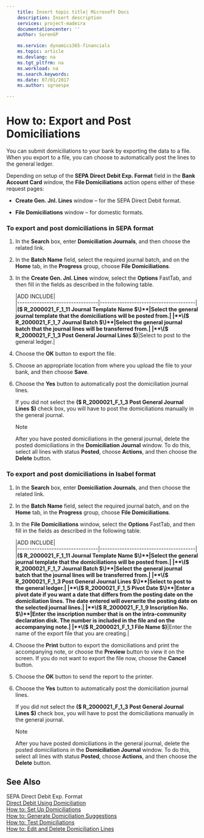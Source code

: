 ```yaml
---
    title: Insert topic title| Microsoft Docs
    description: Insert description
    services: project-madeira
    documentationcenter: ''
    author: SorenGP

    ms.service: dynamics365-financials
    ms.topic: article
    ms.devlang: na
    ms.tgt_pltfrm: na
    ms.workload: na
    ms.search.keywords:
    ms.date: 07/01/2017
    ms.author: sgroespe

---
```

# How to: Export and Post Domiciliations
You can submit domiciliations to your bank by exporting the data to a file. When you export to a file, you can choose to automatically post the lines to the general ledger.  
  
 Depending on setup of the **SEPA Direct Debit Exp. Format** field in the **Bank Account Card** window, the **File Domiciliations** action opens either of these request pages:  
  
-   **Create Gen. Jnl. Lines** window – for the SEPA Direct Debit format.  
  
-   **File Domiciliations** window – for domestic formats.  
  
### To export and post domiciliations in SEPA format  
  
1.  In the **Search** box, enter **Domiciliation Journals**, and then choose the related link.  
  
2.  In the **Batch Name** field, select the required journal batch, and on the **Home** tab, in the **Progress** group, choose **File Domiciliations**.  
  
3.  In the **Create Gen. Jnl. Lines** window, select the **Options** FastTab, and then fill in the fields as described in the following table.  
  
    |ADD INCLUDE<!--[!INCLUDE[bp_tablefield](../../includes/bp_tabledescription_md.md)]-->|  
    |---------------------------------|---------------------------------------|  
    |**\($ R\_2000021\_F\_1\_11 Journal Template Name $\)**|Select the general journal template that the domiciliations will be posted from.|  
    |**\($ R\_2000021\_F\_1\_7 Journal Batch $\)**|Select the general journal batch that the journal lines will be transferred from.|  
    |**\($ R\_2000021\_F\_1\_3 Post General Journal Lines $\)**|Select to post to the general ledger.|  
  
4.  Choose the **OK** button to export the file.  
  
5.  Choose an appropriate location from where you upload the file to your bank, and then choose **Save**.  
  
6.  Choose the **Yes** button to automatically post the domiciliation journal lines.  
  
     If you did not select the **\($ R\_2000021\_F\_1\_3 Post General Journal Lines $\)** check box, you will have to post the domiciliations manually in the general journal.  
  
    > [!NOTE]  
    >  After you have posted domiciliations in the general journal, delete the posted domiciliations in the **Domiciliation Journal** window. To do this, select all lines with status **Posted**, choose **Actions**, and then choose the **Delete** button.  
  
### To export and post domiciliations in Isabel format  
  
1.  In the **Search** box, enter **Domiciliation Journals**, and then choose the related link.  
  
2.  In the **Batch Name** field, select the required journal batch, and on the **Home** tab, in the **Progress** group, choose **File Domiciliations**.  
  
3.  In the **File Domiciliations** window, select the **Options** FastTab, and then fill in the fields as described in the following table.  
  
    |ADD INCLUDE<!--[!INCLUDE[bp_tablefield](../../includes/bp_tabledescription_md.md)]-->|  
    |---------------------------------|---------------------------------------|  
    |**\($ R\_2000021\_F\_1\_11 Journal Template Name $\)**|Select the general journal template that the domiciliations will be posted from.|  
    |**\($ R\_2000021\_F\_1\_7 Journal Batch $\)**|Select the general journal batch that the journal lines will be transferred from.|  
    |**\($ R\_2000021\_F\_1\_3 Post General Journal Lines $\)**|Select to post to the general ledger.|  
    |**\($ R\_2000021\_F\_1\_5 Pivot Date $\)**|Enter a pivot date if you want a date that differs from the posting date on the domiciliation lines. The date entered will overwrite the posting date on the selected journal lines.|  
    |**\($ R\_2000021\_F\_1\_9 Inscription No. $\)**|Enter the inscription number that is on the intra-community declaration disk. The number is included in the file and on the accompanying note.|  
    |**\($ R\_2000021\_F\_1\_1 File Name $\)**|Enter the name of the export file that you are creating.|  
  
4.  Choose the **Print** button to export the domiciliations and print the accompanying note, or choose the **Preview** button to view it on the screen. If you do not want to export the file now, choose the **Cancel** button.  
  
5.  Choose the **OK** button to send the report to the printer.  
  
6.  Choose the **Yes** button to automatically post the domiciliation journal lines.  
  
     If you did not select the **\($ R\_2000021\_F\_1\_3 Post General Journal Lines $\)** check box, you will have to post the domiciliations manually in the general journal.  
  
    > [!NOTE]  
    >  After you have posted domiciliations in the general journal, delete the posted domiciliations in the **Domiciliation Journal** window. To do this, select all lines with status **Posted**, choose **Actions**, and then choose the **Delete** button.  
  
## See Also  
 SEPA Direct Debit Exp. Format   
 [Direct Debit Using Domiciliation](direct-debit-using-domiciliation.md)   
 [How to: Set Up Domiciliations](how-to-set-up-domiciliations.md)   
 [How to: Generate Domiciliation Suggestions](how-to-generate-domiciliation-suggestions.md)   
 [How to: Test Domiciliations](how-to-test-domiciliations.md)   
 [How to: Edit and Delete Domiciliation Lines](how-to-edit-and-delete-domiciliation-lines.md)